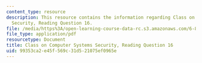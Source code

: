 ```yaml
---
content_type: resource
description: This resource contains the information regarding Class on Computer Systems
  Security, Reading Question 16.
file: /media/https%3A/open-learning-course-data-rc.s3.amazonaws.com/6-858-computer-systems-security-fall-2014/99353ca2e45f569c31d521075ef0965e_MIT6_858F14_Reading16.pdf
file_type: application/pdf
resourcetype: Document
title: Class on Computer Systems Security, Reading Question 16
uid: 99353ca2-e45f-569c-31d5-21075ef0965e
---
```

